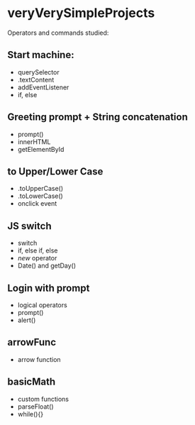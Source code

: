 # veryVerySimpleProjects

Operators and commands studied:

## Start machine:
- querySelector
- .textContent
- addEventListener
- if, else

## Greeting prompt + String concatenation
- prompt()
- innerHTML
- getElementById

## to Upper/Lower Case
- .toUpperCase()
- .toLowerCase()
- onclick event

## JS switch
- switch
- if, else if, else
- *new* operator
- Date() and getDay()

## Login with prompt
- logical operators
- prompt()
- alert()

## arrowFunc
- arrow function

## basicMath
- custom functions
- parseFloat()
- while(){}